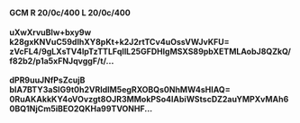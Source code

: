 #### GCM R 20/0c/400 L 20/0c/400
**uXwXrvuBlw+bxy9w**<br/>**k28gxKNVuC59dlhXY8pKt+k2J2rtTCv4uOssVWJvKFU=**<br/>**zVcFL4/9gLXsTV4lpTzTTLFqIIL25GFDHlgMSXS89pbXETMLAobJ8QZkQ/f82b2/p1a5xFNJqvggF/t/...**<br/><br/>
**dPR9uuJNfPsZcujB**<br/>**bIA7BTY3aSlG9t0h2VRldIM5egRXOBQs0NhMW4sHIAQ=**<br/>**0RuAKAkkKY4oVOvzgt8OJR3MMokPSo4lAbiWStscDZ2auYMPXvMAh60BQ1NjCm5iBEO2QKHa99TVONHF...**